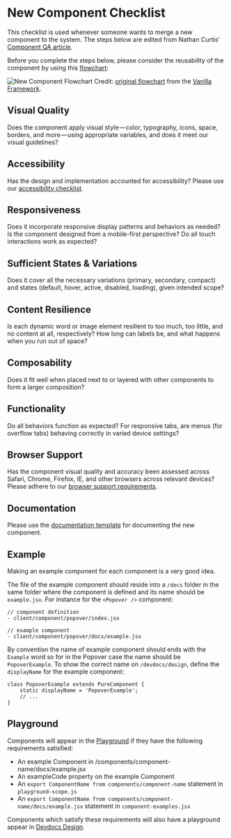 # New Component Checklist

This checklist is used whenever someone wants to merge a new component to the system. The steps below are edited from Nathan Curtis’ [Component QA article](https://medium.com/eightshapes-llc/component-qa-in-design-systems-b18cb4decb9c).

Before you complete the steps below, please consider the reusability of the component by using this [flowchart](https://coggle.it/diagram/WtUSrld3uAYZHsn-/t/-/992b38cbe685d897b4aec6d0dd93cc4b47c06e0d4484eeb0d7d9a47fb2c48d94):

![New Component Flowchart](https://cldup.com/a-vP702FC1.png)
Credit: [original flowchart](https://coggle.it/diagram/V0hkiP976OIbGpy8/t/vanilla-pattern#e4f393) from the [Vanilla Framework](https://vanillaframework.io/).

## Visual Quality

Does the component apply visual style — color, typography, icons, space, borders, and more — using appropriate variables, and does it meet our visual guidelines?

## Accessibility

Has the design and implementation accounted for accessibility? Please use our [accessibility checklist](accessibility-checklist.md).

## Responsiveness

Does it incorporate responsive display patterns and behaviors as needed? Is the component designed from a mobile-first perspective? Do all touch interactions work as expected?

## Sufficient States & Variations

Does it cover all the necessary variations (primary, secondary, compact) and states (default, hover, active, disabled, loading), given intended scope?

## Content Resilience

Is each dynamic word or image element resilient to too much, too little, and no content at all, respectively? How long can labels be, and what happens when you run out of space?

## Composability

Does it fit well when placed next to or layered with other components to form a larger composition?

## Functionality

Do all behaviors function as expected? For responsive tabs, are menus (for overflow tabs) behaving correctly in varied device settings?

## Browser Support

Has the component visual quality and accuracy been assessed across Safari, Chrome, Firefox, IE, and other browsers across relevant devices? Please adhere to our [browser support requirements](../README.md#browser-support).

## Documentation

Please use the [documentation template](component-readme-template.md) for documenting the new component.

## Example

Making an example component for each component is a very good idea.

The file of the example component should reside into a `/docs` folder in the same folder where the component is defined and its name should be `example.jsx`. For instance for the `<Popover />` component:

```
// component definition
- client/component/popover/index.jsx

// example component
- client/component/popover/docs/example.jsx
```

By convention the name of example component should ends with the `Example` word so for in the Popover case the name should be `PopoverExample`. To show the correct name on `/devdocs/design`, define the `displayName` for the example component:

```es6
class PopoverExample extends PureComponent {
	static displayName = 'PopoverExample';
	// ...
}
```

## Playground

Components will appear in the [Playground](/devdocs/playground) if they have the following requirements satisfied:

- An example Component in /components/component-name/docs/example.jsx
- An exampleCode property on the example Component
- An `export ComponentName from components/component-name` statement in `playground-scope.js`
- An `export ComponentName from components/component-name/docs/example.jsx` statement in `component-examples.jsx`

Components which satisfy these requirements will also have a playground appear in [Devdocs Design](/devdocs/design).
